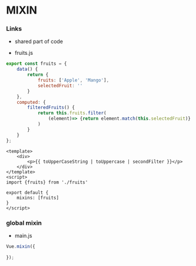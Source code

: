 # MIXIN #
### Links ###
- shared part of code

* fruits.js
```javascript
export const fruits = {
    data() {
        return {
            fruits: ['Apple', 'Mango'],
            selectedFruit: ''
        }
    },
    computed: {
        filteredFruits() {
            return this.fruits.filter(
                (element)=> {return element.match(this.selectedFruit)} 
            )       
        }    
    }
};
```

```vue
<template>
    <div>
        <p>{{ toUpperCaseString | toUppercase | secondFilter }}</p>
    </div>
</template>
<script>
import {fruits} from './fruits'

export default {
    mixins: [fruits]
}
</script>
```

### global mixin ###

* main.js
```javascript
Vue.mixin({
    
});
```